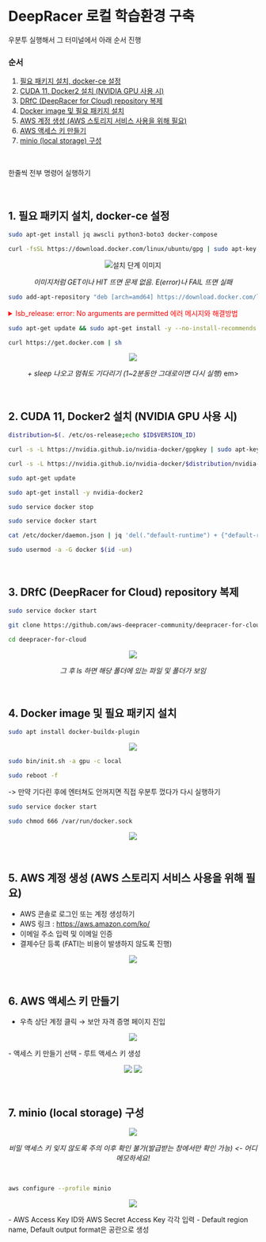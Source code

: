 # DeepRacer 로컬 학습환경 구축
우분투 실행해서 그 터미널에서 아래 순서 진행

### 순서
1. [필요 패키지 설치, docker-ce 설정](#1-필요-패키지-설치-docker-ce-설정)
2. [CUDA 11, Docker2 설치 (NVIDIA GPU 사용 시)](#2-cuda-11-docker2-설치-nvidia-gpu-사용-시)
3. [DRfC (DeepRacer for Cloud) repository 복제](#3-drfс-deepracer-for-cloud-repository-복제)
4. [Docker image 및 필요 패키지 설치](#4-docker-image-및-필요-패키지-설치)
5. [AWS 계정 생성 (AWS 스토리지 서비스 사용을 위해 필요)](#5-aws-계정-생성-aws-스토리지-서비스-사용을-위해-필요)
6. [AWS 액세스 키 만들기](#6-aws-액세스-키-만들기)
7. [minio (local storage) 구성](#7-minio-local-storage-구성)
<br>

한줄씩 전부 명령어 실행하기

<br>

## 1. 필요 패키지 설치, docker-ce 설정
```sh
sudo apt-get install jq awscli python3-boto3 docker-compose
```

```sh
curl -fsSL https://download.docker.com/linux/ubuntu/gpg | sudo apt-key add –
```
<p align="center">
  <img src="https://github.com/user-attachments/assets/b02b3631-60e8-4d05-9e4a-6a73ea329fbc" alt="설치 단계 이미지">
</p>
<p align="center"><em>이미지처럼 GET이나 HIT 뜨면 문제 없음. E(error)나 FAIL 뜨면 실패</em></p>

```sh
sudo add-apt-repository "deb [arch=amd64] https://download.docker.com/linux/ubuntu $(lsb_release -cs) stable"
```

<details>
  <summary style="color:red;">lsb_release: error: No arguments are permitted 에러 메시지와 해결방법</summary>
  <p><strong>에러 메시지:</strong></p>
  <p>lsb_release: error: No arguments are permitted<br>
  E: Malformed entry 50 in list file /etc/apt/sources.list (Component)<br>
  E: The list of sources could not be read.</p>
    
  <p><strong>해결방법 1:</strong></p>
  <p>우분투를 삭제했다가 다시 우분투 설치부터 다시 진행</p>
  <p><strong>해결방법 2:</strong></p>
  <p>sudo vi /etc/apt/sources.list<br>
  :50<br>
  dd<br>
  :wq<br>
  이 과정을 저 에러가 안 뜰 때까지 반복<br></p>
</details>

```sh
sudo apt-get update && sudo apt-get install -y --no-install-recommends docker-ce docker-ce-cli containerd.io
```

```sh
curl https://get.docker.com | sh
```
<p align="center">
  <img src="https://github.com/user-attachments/assets/ab722f3d-66de-4488-b064-af25f522c54e">
</p>

<p align="center"><em> + sleep 나오고 멈춰도 기다리기 (1~2분동안 그대로이면 다시 실행) </em>em></p>

<br> 

## 2. CUDA 11, Docker2 설치 (NVIDIA GPU 사용 시)
```sh
distribution=$(. /etc/os-release;echo $ID$VERSION_ID)
```

```sh
curl -s -L https://nvidia.github.io/nvidia-docker/gpgkey | sudo apt-key add –
```

```sh
curl -s -L https://nvidia.github.io/nvidia-docker/$distribution/nvidia-docker.list | sudo tee /etc/apt/sources.list.d/nvidia-docker.list
```

```sh
sudo apt-get update
```

```sh
sudo apt-get install -y nvidia-docker2
```

```sh
sudo service docker stop
```

```sh
sudo service docker start
```

```sh
cat /etc/docker/daemon.json | jq 'del(."default-runtime") + {"default-runtime": "nvidia"}' | sudo tee /etc/docker/daemon.json
```

```sh
sudo usermod -a -G docker $(id -un)
```
<br> 

## 3. DRfC (DeepRacer for Cloud) repository 복제
```sh
sudo service docker start
```

```sh
git clone https://github.com/aws-deepracer-community/deepracer-for-cloud
```

```sh
cd deepracer-for-cloud
```

<p align="center">
  <img src="https://github.com/user-attachments/assets/73519144-e468-4de9-b5e0-2263b97cc7b7">
</p>

<p align="center"><em>그 후 ls 하면 해당 폴더에 있는 파일 및 폴더가 보임</em></p>

<br> 

## 4. Docker image 및 필요 패키지 설치
```sh
sudo apt install docker-buildx-plugin
```
<p align="center">
  <img src="https://github.com/user-attachments/assets/b3e43797-86cc-403c-b4e9-2c739464b213">
</p>

```sh
sudo bin/init.sh -a gpu -c local
```

```sh
sudo reboot -f
```
-> 만약 기다린 후에 엔터쳐도 안꺼지면 직접 우분투 껐다가 다시 실행하기

```sh
sudo service docker start
```

```sh
sudo chmod 666 /var/run/docker.sock
```

<p align="center">
  <img src="https://github.com/user-attachments/assets/ddab9dab-604c-4dd7-b72f-acf8b9122e28">
</p>

<br> 

## 5. AWS 계정 생성 (AWS 스토리지 서비스 사용을 위해 필요)
- AWS 콘솔로 로그인 또는 계정 생성하기
- AWS 링크 : https://aws.amazon.com/ko/
- 이메일 주소 입력 및 이메일 인증
- 결제수단 등록 (FATI는 비용이 발생하지 않도록 진행)
<p align="center">
  <img src="https://github.com/user-attachments/assets/0f48e7ad-a65f-4dea-ab84-f894640c71b3">
</p>

<br> 

## 6. AWS 액세스 키 만들기
- 우측 상단 계정 클릭 → 보안 자격 증명 페이지 진입
<p align="center">
  <img src="https://github.com/user-attachments/assets/ba17a2b4-1c5f-4eb1-a3de-30eb60c431e9">
</p>
- 액세스 키 만들기 선택
- 루트 액세스 키 생성
<p align="center">
  <img src="https://github.com/user-attachments/assets/1f2eaefe-f9f7-4801-9eb7-67e7d971c013">
  <img src="https://github.com/user-attachments/assets/b8de9ded-7e8d-4d6a-8bc4-f434f2de4b66">
</p>

<br> 

## 7. minio (local storage) 구성
<p align="center">
  <img src="https://github.com/user-attachments/assets/a7175167-468b-4fed-a350-88518a9cf6ff">
</p>

<p align="center"><em>비밀 액세스 키 잊지 않도록 주의 이후 확인 불가(발급받는 창에서만 확인 가능) <- 어디 메모하세요! </em></p>
  
<br>
  
```sh
aws configure --profile minio
```
<p align="center">
  <img src="https://github.com/user-attachments/assets/854d4618-8bf5-4aae-9335-b1b7c9f6da49">
</p>
- AWS Access Key ID와 AWS Secret Access Key 각각 입력
- Default region name, Default output format은 공란으로 생성


